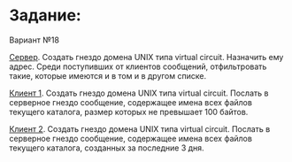 # Задание:

Вариант №18 

[Сервер](https://github.com/disc0nn3ct/lab_miem/blob/master/OS/4_3/master.c). Создать гнездо домена UNIX типа virtual circuit. Назначить ему адрес. Среди поступивших от клиентов сообщений, отфильтровать такие, которые имеются и в том и в другом списке. 

[Клиент 1](https://github.com/disc0nn3ct/lab_miem/blob/master/OS/4_3/slave1.c). Создать гнездо домена UNIX типа virtual circuit. Послать в серверное гнездо сообщение, содержащее имена всех файлов текущего каталога, размер которых не превышает 100 байтов.  

[Клиент 2](https://github.com/disc0nn3ct/lab_miem/blob/master/OS/4_3/slave2.c). Создать гнездо домена UNIX типа virtual circuit. Послать в серверное гнездо сообщение, содержащее имена всех файлов текущего каталога, созданных за последние 3 дня.
